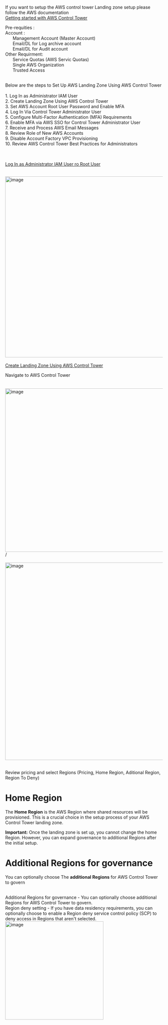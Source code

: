 If you want to setup the AWS control tower Landing zone setup please follow the AWS documentation </br>
[Getting started with AWS Control Tower](https://docs.aws.amazon.com/controltower/latest/userguide/getting-started-with-control-tower.html)

Pre-requities : </br>
Account : </br>
&nbsp;&nbsp;&nbsp;&nbsp;&nbsp;&nbsp;Management Account (Master Account) </br>
&nbsp;&nbsp;&nbsp;&nbsp;&nbsp;&nbsp;Email/DL for Log archive account </br>
&nbsp;&nbsp;&nbsp;&nbsp;&nbsp;&nbsp;Email/DL for Audit account </br>
Other Requirment: </br>
&nbsp;&nbsp;&nbsp;&nbsp;&nbsp;&nbsp;Service Quotas (AWS Servic Quotas) </br>
&nbsp;&nbsp;&nbsp;&nbsp;&nbsp;&nbsp;Single AWS Organization </br>
&nbsp;&nbsp;&nbsp;&nbsp;&nbsp;&nbsp;Trusted Access </br>

</br>
Below are the steps to Set Up AWS Landing Zone Using AWS Control Tower
</br></br>
1. Log In as Administrator IAM User</br>
2. Create Landing Zone Using AWS Control Tower</br>
3. Set AWS Account Root User Password and Enable MFA</br>
4. Log In Via Control Tower Administrator User</br>
5. Configure Multi-Factor Authentication (MFA) Requirements</br>
6. Enable MFA via AWS SSO for Control Tower Administrator User</br>
7. Receive and Process AWS Email Messages</br>
8. Review Role of New AWS Accounts</br>
9. Disable Account Factory VPC Provisioning</br>
10. Review AWS Control Tower Best Practices for Administrators</br></br></br>


<a href="https://aws.amazon.com/console/" class="highlight" target="_blank" rel="noopener noreferrer">Log In as Administrator IAM User ro Root User</a>

&nbsp;&nbsp;&nbsp;&nbsp;&nbsp;&nbsp;<img width="578" alt="image" src="https://github.com/user-attachments/assets/f35c5bfa-27ec-4f4e-8f7c-1215984ff90a"></br></br>
<a href="#" class="highlight" target="_blank" rel="noopener noreferrer">Create Landing Zone Using AWS Control Tower</a>

Navigate to AWS Control Tower </br></br>
&nbsp;&nbsp;&nbsp;&nbsp;&nbsp;&nbsp;<img width="522" alt="image" src="https://github.com/user-attachments/assets/b93f1b24-a3c9-46e4-8297-558d593cf890"></br>/<br>
&nbsp;&nbsp;&nbsp;&nbsp;&nbsp;&nbsp;<img width="631" alt="image" src="https://github.com/user-attachments/assets/ed66e6ac-6459-4bf6-8b6d-30a8745179b2"></br></br>

Review pricing and select Regions (Pricing, Home Region, Aditional Region, Region To Deny)</br>
<!DOCTYPE html>
<html lang="en">
<body>
    <h1>Home Region</h1>
    <p>
        The <strong>Home Region</strong> is the AWS Region where shared resources will be provisioned. This is a crucial choice in the setup process of your AWS Control Tower landing zone.
    </p>
    <p>
        <strong>Important:</strong> Once the landing zone is set up, you cannot change the home Region. However, you can expand governance to additional Regions after the initial setup.
    </p>
     <h1>Additional Regions for governance</h1>
    <p>
         You can optionally choose The <strong> additional Regions</strong>  for AWS Control Tower to govern
    </p>
</body>
</html>
</br>
Additional Regions for governance - You can optionally choose additional Regions for AWS Control Tower to govern.</br>
Region deny setting - If you have data residency requirements, you can optionally choose to enable a Region deny service control policy (SCP) to deny access in Regions that aren't selected.</br>
<img width="314" alt="image" src="https://github.com/user-attachments/assets/ec56de1c-60c2-4be8-b465-9ad7ed2b7426"></br>











      



